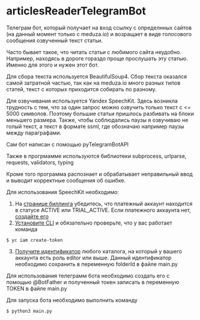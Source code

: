 # articlesReaderTelegramBot
Телеграм бот, который получает на вход ссылку с определнных сайтов (на данный момент только с meduza.io) и возращает в виде голосового сообщения озвученный текст статьи.

Часто бывает такое, что читать статьи с любимого сайта неудобно. Например, находясь в дороге гораздо проще прослушать эту статью. Именно для этого и нужен этот бот.

Для сбора текста используется BeautifulSoup4. Сбор текста оказался самой затратной частью, так как на meduza.io много разных типов статей, текст с которых приходится собирать по разному.

Для озвучивания используется Yandex SpeechKit. Здесь возникла трудность с тем, что за один запрос можно озвучить только текст с <= 5000 символов. Поэтому большие статьи пришлось разбивать на блоки меньшего размера. Также, чтобы соблюдались паузы я озвучиваю не голый текст, а текст в формате ssml, где обозначаю например паузы между параграфами.

Сам бот написан с помощью pyTelegramBotAPI

Также в прогрмамме используются библиотеки subprocess, urlparse, requests, validators, typing

Кроме того программа распознает и обрабатывает неправильный ввод и выводит корректные сообщения об ошибке.

Для использования SpeechKit необходимо:

1) На [странице биллинга](https://console.cloud.yandex.ru/billing) убедитесь, что платежный аккаунт находится в статусе ACTIVE или TRIAL_ACTIVE. Если платежного аккаунта нет, [создайте его](https://cloud.yandex.ru/docs/billing/quickstart/#create_billing_account)
2) [Установите CLI](https://cloud.yandex.ru/docs/cli/quickstart#install) и обязательно проверьте, что у вас работает команда
```
$ yc iam create-token
```
3. [Получите идентификатор](https://cloud.yandex.ru/docs/resource-manager/operations/folder/get-id) любого каталога, на который у вашего аккаунта есть роль editor или выше. Данный идентификатор необходимо сохранить в переменную folderId в файле main.py

Для использования телеграмм бота необходимо создать его с помощью @BotFather и полученный токен записать в переменную TOKEN в файле main.py

Для запуска бота необходимо выполнить команду
```
$ python3 main.py
```
